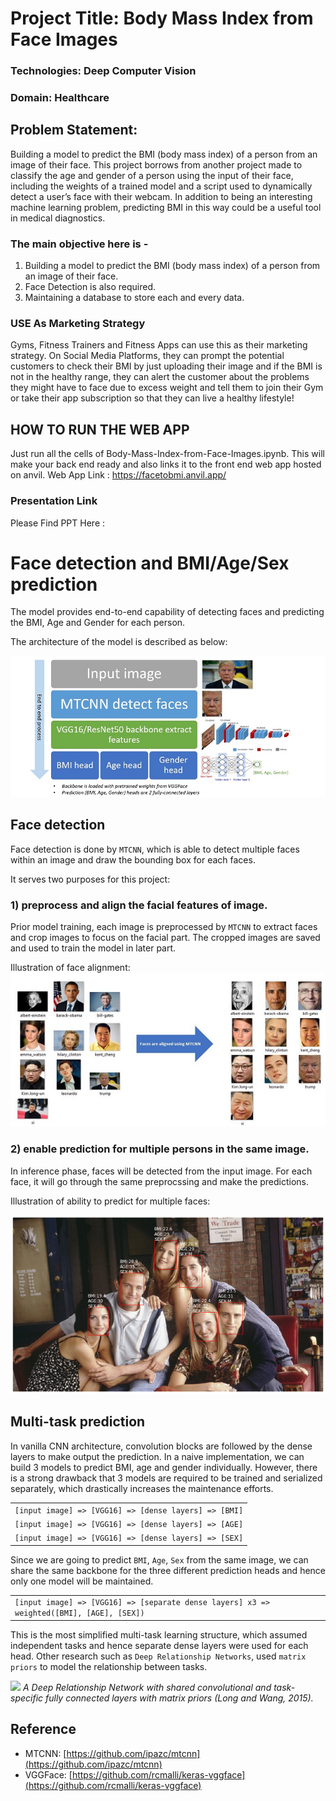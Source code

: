 # Project Title: Body Mass Index from Face Images
### Technologies: Deep Computer Vision
### Domain: Healthcare

## Problem Statement:
Building a model to predict the BMI (body mass index) of a person from an image of their
face. This project borrows from another project made to classify the age and gender of
a person using the input of their face, including the weights of a trained model and a
script used to dynamically detect a user’s face with their webcam. In addition to being
an interesting machine learning problem, predicting BMI in this way could be a useful
tool in medical diagnostics.

### The main objective here is -
1. Building a model to predict the BMI (body mass index) of a person from an image of their
face.
2. Face Detection is also required.
3. Maintaining a database to store each and every data.
   
### USE As Marketing Strategy
Gyms, Fitness Trainers and Fitness Apps can use this as their marketing strategy. On Social Media Platforms, they can prompt the potential customers to check their BMI by just uploading their image and if the BMI is not in the healthy range, they can alert the customer about the problems they might have to face due to excess weight and tell them to join their Gym or take their app subscription so that they can live a healthy lifestyle!

## HOW TO RUN THE WEB APP
Just run all the cells of Body-Mass-Index-from-Face-Images.ipynb. This will make your back end ready and also links it to the front end web app hosted on anvil. Web App Link : https://facetobmi.anvil.app/

### Presentation Link
Please Find PPT Here :
# Face detection and BMI/Age/Sex prediction

The model provides end-to-end capability of detecting faces and predicting the BMI, Age and Gender for each person.

The architecture of the model is described as below:

![](https://github.com/aiwithroy/Body-Mass-Index-from-Face-Images/blob/master/facetobmi/img/model_structure.jpg)


## Face detection

Face detection is done by `MTCNN`, which is able to detect multiple faces within an image and draw the bounding box for each faces.  

It serves two purposes for this project:

### 1) preprocess and align the facial features of image.

Prior model training, each image is preprocessed by `MTCNN` to extract faces and crop images to focus on the facial part. The cropped images are saved and used to train the model in later part.

Illustration of face alignment:
![](https://github.com/aiwithroy/Body-Mass-Index-from-Face-Images/blob/master/facetobmi/img/mtcnn_face_alignment.jpg)

### 2) enable prediction for multiple persons in the same image.

In inference phase, faces will be detected from the input image. For each face, it will go through the same preprocssing and make the predictions.

Illustration of ability to predict for multiple faces:

![](https://github.com/aiwithroy/Body-Mass-Index-from-Face-Images/blob/master/facetobmi/img/detect_predict_multi_faces.png)

## Multi-task prediction

In vanilla CNN architecture, convolution blocks are followed by the dense layers to make output the prediction. In a naive implementation, we can build 3 models to predict BMI, age and gender individually. However, there is a strong drawback that 3 models are required to be trained and serialized separately, which drastically increases the maintenance efforts.

|   |
|---|
|`[input image] => [VGG16] => [dense layers] => [BMI]`|
|`[input image] => [VGG16] => [dense layers] => [AGE]`|
|`[input image] => [VGG16] => [dense layers] => [SEX]`|

Since we are going to predict `BMI`, `Age`, `Sex` from the same image, we can share the same backbone for the three different prediction heads and hence only one model will be maintained.

|    |
|----|
|`[input image] => [VGG16] => [separate dense layers] x3 => weighted([BMI], [AGE], [SEX])`|

This is the most simplified multi-task learning structure, which assumed independent tasks and hence separate dense layers were used for each head. Other research such as `Deep Relationship Networks`, used `matrix priors` to model the relationship between tasks.

![](https://ruder.io/content/images/2017/05/relationship_networks.png)
_A Deep Relationship Network with shared convolutional and task-specific fully connected layers with matrix priors (Long and Wang, 2015)._

## Reference

 * MTCNN: [https://github.com/ipazc/mtcnn](https://github.com/ipazc/mtcnn)
 * VGGFace: [https://github.com/rcmalli/keras-vggface](https://github.com/rcmalli/keras-vggface)
